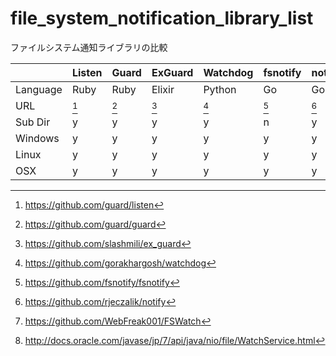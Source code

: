 # file_system_notification_library_list
ファイルシステム通知ライブラリの比較

|          | Listen | Guard | ExGuard | Watchdog | fsnotify | notify | FSWatch | WatchService |
|----------|--------|-------|---------|----------|----------|--------|---------|--------------|
| Language | Ruby   | Ruby  | Elixir  | Python   | Go       | Go     | D       | Java         |
| URL      | [^1]   | [^2]  | [^3]    | [^4]     | [^5]     | [^6]   | [^7]    | [^8]         |
| Sub Dir  | y      | y     | y       | y        | n        | y      | n       | n            |
| Windows  | y      | y     | y       | y        | y        | y      | y       | y            |
| Linux    | y      | y     | y       | y        | y        | y      | y       | y            |
| OSX      | y      | y     | y       | y        | y        | y      | n       | y            |



[^1]:https://github.com/guard/listen
[^2]:https://github.com/guard/guard
[^3]:https://github.com/slashmili/ex_guard
[^4]:https://github.com/gorakhargosh/watchdog
[^5]:https://github.com/fsnotify/fsnotify
[^6]:https://github.com/rjeczalik/notify
[^7]:https://github.com/WebFreak001/FSWatch
[^8]:http://docs.oracle.com/javase/jp/7/api/java/nio/file/WatchService.html
